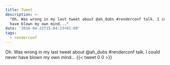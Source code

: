 ```yaml
---
title: Tweet
description: >-
  "Oh. Was wrong in my last tweet about @ah_dubs #renderconf talk. I could never
  have blown my own mind..."
date: '2016-04-22T15:04:23+01:00'
tags:
  - renderconf
---
```

Oh. Was wrong in my last tweet about @ah_dubs #renderconf talk. I could never have blown my own mind...
      {{< tweet 0 0 >}}
    
